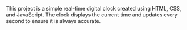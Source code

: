 This project is a simple real-time digital clock created using HTML, CSS, and JavaScript.
The clock displays the current time and updates every second to ensure it is always accurate.
